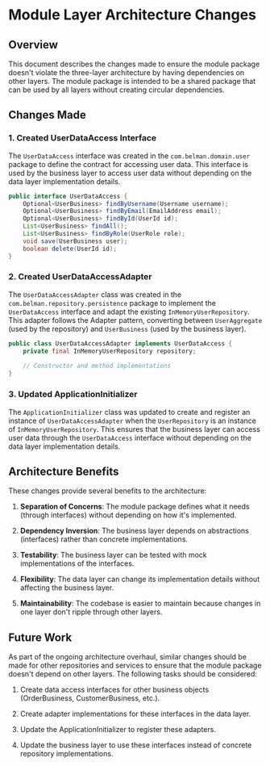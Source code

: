 # Module Layer Architecture Changes

## Overview

This document describes the changes made to ensure the module package doesn't violate the three-layer architecture by having dependencies on other layers. The module package is intended to be a shared package that can be used by all layers without creating circular dependencies.

## Changes Made

### 1. Created UserDataAccess Interface

The `UserDataAccess` interface was created in the `com.belman.domain.user` package to define the contract for accessing user data. This interface is used by the business layer to access user data without depending on the data layer implementation details.

```java
public interface UserDataAccess {
    Optional<UserBusiness> findByUsername(Username username);
    Optional<UserBusiness> findByEmail(EmailAddress email);
    Optional<UserBusiness> findById(UserId id);
    List<UserBusiness> findAll();
    List<UserBusiness> findByRole(UserRole role);
    void save(UserBusiness user);
    boolean delete(UserId id);
}
```

### 2. Created UserDataAccessAdapter

The `UserDataAccessAdapter` class was created in the `com.belman.repository.persistence` package to implement the `UserDataAccess` interface and adapt the existing `InMemoryUserRepository`. This adapter follows the Adapter pattern, converting between `UserAggregate` (used by the repository) and `UserBusiness` (used by the business layer).

```java
public class UserDataAccessAdapter implements UserDataAccess {
    private final InMemoryUserRepository repository;
    
    // Constructor and method implementations
}
```

### 3. Updated ApplicationInitializer

The `ApplicationInitializer` class was updated to create and register an instance of `UserDataAccessAdapter` when the `UserRepository` is an instance of `InMemoryUserRepository`. This ensures that the business layer can access user data through the `UserDataAccess` interface without depending on the data layer implementation details.

## Architecture Benefits

These changes provide several benefits to the architecture:

1. **Separation of Concerns**: The module package defines what it needs (through interfaces) without depending on how it's implemented.

2. **Dependency Inversion**: The business layer depends on abstractions (interfaces) rather than concrete implementations.

3. **Testability**: The business layer can be tested with mock implementations of the interfaces.

4. **Flexibility**: The data layer can change its implementation details without affecting the business layer.

5. **Maintainability**: The codebase is easier to maintain because changes in one layer don't ripple through other layers.

## Future Work

As part of the ongoing architecture overhaul, similar changes should be made for other repositories and services to ensure that the module package doesn't depend on other layers. The following tasks should be considered:

1. Create data access interfaces for other business objects (OrderBusiness, CustomerBusiness, etc.).

2. Create adapter implementations for these interfaces in the data layer.

3. Update the ApplicationInitializer to register these adapters.

4. Update the business layer to use these interfaces instead of concrete repository implementations.